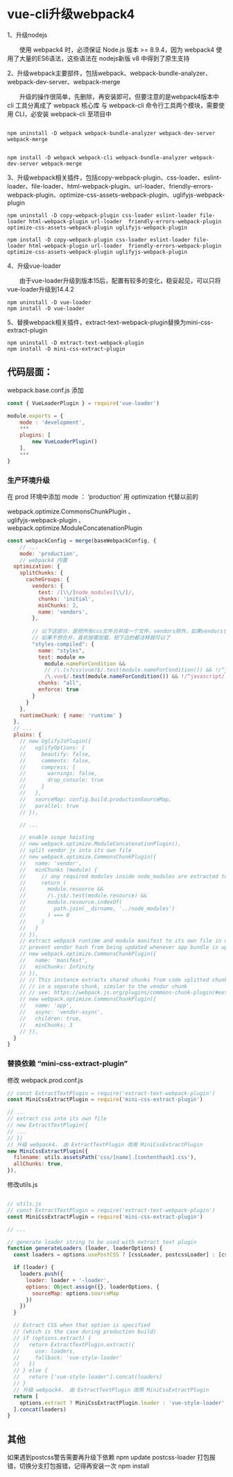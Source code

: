 # vue-cli升级webpack4

1、升级nodejs

　　使用 webpack4 时，必须保证 Node.js 版本 >= 8.9.4，因为 webpack4 使用了大量的ES6语法，这些语法在 nodejs新版 v8 中得到了原生支持

2、升级webpack主要部件，包括webpack、webpack-bundle-analyzer、webpack-dev-server、webpack-merge

　　升级的操作很简单，先删除，再安装即可。但要注意的是webpack4版本中 cli 工具分离成了 webpack 核心库 与 webpack-cli 命令行工具两个模块，需要使用 CLI，必安装 webpack-cli 至项目中
```shell

npm uninstall -D webpack webpack-bundle-analyzer webpack-dev-server webpack-merge


npm install -D webpack webpack-cli webpack-bundle-analyzer webpack-dev-server webpack-merge

```
3、升级webpack相关插件，包括copy-webpack-plugin、css-loader、eslint-loader、file-loader、html-webpack-plugin、url-loader、friendly-errors-webpack-plugin、optimize-css-assets-webpack-plugin、uglifyjs-webpack-plugin

```shell
npm uninstall -D copy-webpack-plugin css-loader eslint-loader file-loader html-webpack-plugin url-loader  friendly-errors-webpack-plugin optimize-css-assets-webpack-plugin uglifyjs-webpack-plugin

npm install -D copy-webpack-plugin css-loader eslint-loader file-loader html-webpack-plugin url-loader  friendly-errors-webpack-plugin optimize-css-assets-webpack-plugin uglifyjs-webpack-plugin

```
4、升级vue-loader

　　由于vue-loader升级到版本15后，配置有较多的变化，稳妥起见，可以只将vue-loader升级到14.4.2

```shell
npm uninstall -D vue-loader
npm install -D vue-loader
```

5、替换webpack相关插件，extract-text-webpack-plugin替换为mini-css-extract-plugin
```shell
npm uninstall -D extract-text-webpack-plugin
npm install -D mini-css-extract-plugin
```

## 代码层面：
webpack.base.conf.js 添加
```js
const { VueLoaderPlugin } = require('vue-loader')

module.exports = {
    mode : 'development',
    ***
    plugins: [
        new VueLoaderPlugin()
    ],
    ***
}

```

### 生产环境升级

在 prod 环境中添加 mode ： ‘production’ 
用 optimization 代替以前的 

webpack.optimize.CommonsChunkPlugin 、  
uglifyjs-webpack-plugin 、  
webpack.optimize.ModuleConcatenationPlugin

```js
const webpackConfig = merge(baseWebpackConfig, {
    // ...
    mode: 'production',
    // webpack4 内置
  optimization: {
    splitChunks: {
      cacheGroups: {
        vendors: {
          test: /[\\/]node_modules[\\/]/,
          chunks: 'initial',
          minChunks: 2,
          name: 'vendors',
        },
       
        // 以下这部分，是把所有css文件合并成一个文件，vendors除外，如果vendors也打包进去，把注释的那行替换一下
        // 如果不想合并，喜欢按需加载，把下边的都注释就可以了
        "styles-compiled": {
          name: "styles",
          test: module =>
            module.nameForCondition &&
            // /\.(s?css|vue)$/.test(module.nameForCondition()) && !/^javascript/.test(module.type),
            /\.vue$/.test(module.nameForCondition()) && !/^javascript/.test(module.type),
          chunks: "all",
          enforce: true
        }
      }
    },
    runtimeChunk: { name: 'runtime' }
  },
  // ...
  pluins: {
    // new UglifyJsPlugin({
    //   uglifyOptions: {
    //     beautify: false,
    //     comments: false,
    //     compress: {
    //       warnings: false,
    //       drop_console: true
    //     }
    //   },
    //   sourceMap: config.build.productionSourceMap,
    //   parallel: true
    // }),

    // ...

    // enable scope hoisting
    // new webpack.optimize.ModuleConcatenationPlugin(),
    // split vendor js into its own file
    // new webpack.optimize.CommonsChunkPlugin({
    //   name: 'vendor',
    //   minChunks (module) {
    //     // any required modules inside node_modules are extracted to vendor
    //     return (
    //       module.resource &&
    //       /\.js$/.test(module.resource) &&
    //       module.resource.indexOf(
    //         path.join(__dirname, '../node_modules')
    //       ) === 0
    //     )
    //   }
    // }),
    // extract webpack runtime and module manifest to its own file in order to
    // prevent vendor hash from being updated whenever app bundle is updated
    // new webpack.optimize.CommonsChunkPlugin({
    //   name: 'manifest',
    //   minChunks: Infinity
    // }),
    // // This instance extracts shared chunks from code splitted chunks and bundles them
    // // in a separate chunk, similar to the vendor chunk
    // // see: https://webpack.js.org/plugins/commons-chunk-plugin/#extra-async-commons-chunk
    // new webpack.optimize.CommonsChunkPlugin({
    //   name: 'app',
    //   async: 'vendor-async',
    //   children: true,
    //   minChunks: 3
    // }),
  }
}

```

### 替换依赖 “mini-css-extract-plugin”

修改 webpack.prod.conf.js 
```js
// const ExtractTextPlugin = require('extract-text-webpack-plugin')
const MiniCssExtractPlugin = require('mini-css-extract-plugin')

// ...
// extract css into its own file
// new ExtractTextPlugin({
// ...
// })
// 升级 webpack4， 由 ExtractTextPlugin 改用 MiniCssExtractPlugin
new MiniCssExtractPlugin({
  filename: utils.assetsPath('css/[name].[contenthash].css'),
  allChunks: true,
}),

```

修改utils.js 
```js

// utils.js
// const ExtractTextPlugin = require('extract-text-webpack-plugin')
const MiniCssExtractPlugin = require('mini-css-extract-plugin')

// ...

// generate loader string to be used with extract text plugin
function generateLoaders (loader, loaderOptions) {
  const loaders = options.usePostCSS ? [cssLoader, postcssLoader] : [cssLoader]

  if (loader) {
    loaders.push({
      loader: loader + '-loader',
      options: Object.assign({}, loaderOptions, {
        sourceMap: options.sourceMap
      })
    })
  }

  // Extract CSS when that option is specified
  // (which is the case during production build)
  // if (options.extract) {
  //   return ExtractTextPlugin.extract({
  //     use: loaders,
  //     fallback: 'vue-style-loader'
  //   })
  // } else {
  //   return ['vue-style-loader'].concat(loaders)
  // }
  // 升级 webpack4， 由 ExtractTextPlugin 改用 MiniCssExtractPlugin
  return [
    options.extract ? MiniCssExtractPlugin.loader : 'vue-style-loader',
  ].concat(loaders)
}

```
## 其他
如果遇到postcss警告需要再升级下依赖
npm update  postcss-loader
打包报错，切换分支打包报错，记得再安装一次
npm install
